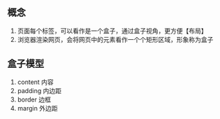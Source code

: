 ## 概念
1. 页面每个标签，可以看作是一个盒子，通过盒子视角，更方便【布局】
2. 浏览器渲染网页，会将网页中的元素看作一个个矩形区域，形象称为盒子

## 盒子模型
1. content 内容
2. padding 内边距
3. border 边框
4. margin 外边距